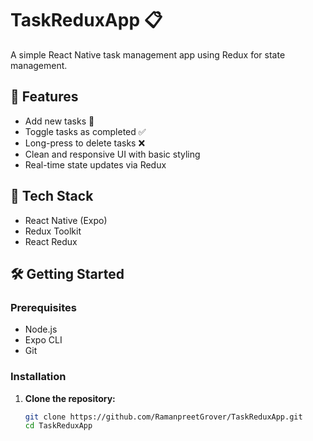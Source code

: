 # TaskReduxApp 📋

A simple React Native task management app using Redux for state management.

## 🚀 Features

- Add new tasks 📝
- Toggle tasks as completed ✅
- Long-press to delete tasks ❌
- Clean and responsive UI with basic styling
- Real-time state updates via Redux

## 🧱 Tech Stack

- React Native (Expo)
- Redux Toolkit
- React Redux

## 🛠️ Getting Started

### Prerequisites

- Node.js
- Expo CLI
- Git

### Installation

1. **Clone the repository:**

   ```bash
   git clone https://github.com/RamanpreetGrover/TaskReduxApp.git
   cd TaskReduxApp
